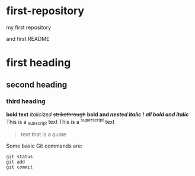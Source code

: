 # first-repository
my first repository 

and first README

# first heading
## second heading
### third heading

**bold text**
*italicized*
~~strikethrough~~
**bold and _nested italic_ !**
***all bold and italic***
This is a <sub>subscript</sub> text
This is a <sup>superscript</sup> text

> text that is a quote

Some basic Git commands are:
```
git status
git add
git commit
```


